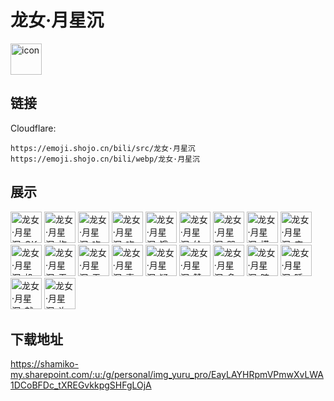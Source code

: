 # 龙女·月星沉
<img src="https://emoji.shojo.cn/bili/src/龙女·月星沉/icon.png" width="50" height="50" alt="icon">

## 链接
Cloudflare:
```
https://emoji.shojo.cn/bili/src/龙女·月星沉
https://emoji.shojo.cn/bili/webp/龙女·月星沉
```
## 展示
<img src="https://emoji.shojo.cn/bili/src/龙女·月星沉/龙女·月星沉-OK.png" width="50" height="50" alt="龙女·月星沉-OK">
<img src="https://emoji.shojo.cn/bili/src/龙女·月星沉/龙女·月星沉-抱歉.png" width="50" height="50" alt="龙女·月星沉-抱歉">
<img src="https://emoji.shojo.cn/bili/src/龙女·月星沉/龙女·月星沉-吃瓜.png" width="50" height="50" alt="龙女·月星沉-吃瓜">
<img src="https://emoji.shojo.cn/bili/src/龙女·月星沉/龙女·月星沉-吃惊.png" width="50" height="50" alt="龙女·月星沉-吃惊">
<img src="https://emoji.shojo.cn/bili/src/龙女·月星沉/龙女·月星沉-饿饿饭饭.png" width="50" height="50" alt="龙女·月星沉-饿饿饭饭">
<img src="https://emoji.shojo.cn/bili/src/龙女·月星沉/龙女·月星沉-给我看看.png" width="50" height="50" alt="龙女·月星沉-给我看看">
<img src="https://emoji.shojo.cn/bili/src/龙女·月星沉/龙女·月星沉-哭泣.png" width="50" height="50" alt="龙女·月星沉-哭泣">
<img src="https://emoji.shojo.cn/bili/src/龙女·月星沉/龙女·月星沉-摸鱼.png" width="50" height="50" alt="龙女·月星沉-摸鱼">
<img src="https://emoji.shojo.cn/bili/src/龙女·月星沉/龙女·月星沉-庆祝.png" width="50" height="50" alt="龙女·月星沉-庆祝">
<img src="https://emoji.shojo.cn/bili/src/龙女·月星沉/龙女·月星沉-投币.png" width="50" height="50" alt="龙女·月星沉-投币">
<img src="https://emoji.shojo.cn/bili/src/龙女·月星沉/龙女·月星沉-无奈.png" width="50" height="50" alt="龙女·月星沉-无奈">
<img src="https://emoji.shojo.cn/bili/src/龙女·月星沉/龙女·月星沉-无语.png" width="50" height="50" alt="龙女·月星沉-无语">
<img src="https://emoji.shojo.cn/bili/src/龙女·月星沉/龙女·月星沉-喜欢.png" width="50" height="50" alt="龙女·月星沉-喜欢">
<img src="https://emoji.shojo.cn/bili/src/龙女·月星沉/龙女·月星沉-疑问.png" width="50" height="50" alt="龙女·月星沉-疑问">
<img src="https://emoji.shojo.cn/bili/src/龙女·月星沉/龙女·月星沉-赞.png" width="50" height="50" alt="龙女·月星沉-赞">
<img src="https://emoji.shojo.cn/bili/src/龙女·月星沉/龙女·月星沉-多喝热水.png" width="50" height="50" alt="龙女·月星沉-多喝热水">
<img src="https://emoji.shojo.cn/bili/src/龙女·月星沉/龙女·月星沉-暗中观察.png" width="50" height="50" alt="龙女·月星沉-暗中观察">
<img src="https://emoji.shojo.cn/bili/src/龙女·月星沉/龙女·月星沉-睡了.png" width="50" height="50" alt="龙女·月星沉-睡了">
<img src="https://emoji.shojo.cn/bili/src/龙女·月星沉/龙女·月星沉-献花.png" width="50" height="50" alt="龙女·月星沉-献花">
<img src="https://emoji.shojo.cn/bili/src/龙女·月星沉/龙女·月星沉-许愿.png" width="50" height="50" alt="龙女·月星沉-许愿">

## 下载地址

https://shamiko-my.sharepoint.com/:u:/g/personal/img_yuru_pro/EayLAYHRpmVPmwXvLWA1DCoBFDc_tXREGvkkpgSHFgLOjA